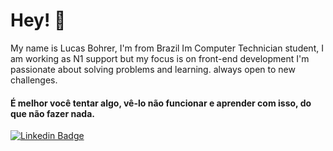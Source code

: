 # Hey! 👋
My name is Lucas Bohrer, I'm from Brazil Im Computer Technician student,  I am working as N1 support but my focus is on front-end development
I'm passionate about solving problems and learning. always open to new challenges.



#### É melhor você tentar algo, vê-lo não funcionar e aprender com isso, do que não fazer nada. 

[![Linkedin Badge](https://img.shields.io/badge/-Linkedin-blue?style=flat-square&logo=Linkedin&logoColor=white&link=https://www.linkedin.com/in/lucasbohrer/)](https://www.linkedin.com/in/lucasbohrer/)
